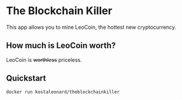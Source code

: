 # The Blockchain Killer

This app allows you to mine LeoCoin, the hottest new cryptocurrency.

## How much is LeoCoin worth?

LeoCoin is ~~worthless~~ priceless.

## Quickstart

```sh
docker run kostaleonard/theblockchainkiller
```
